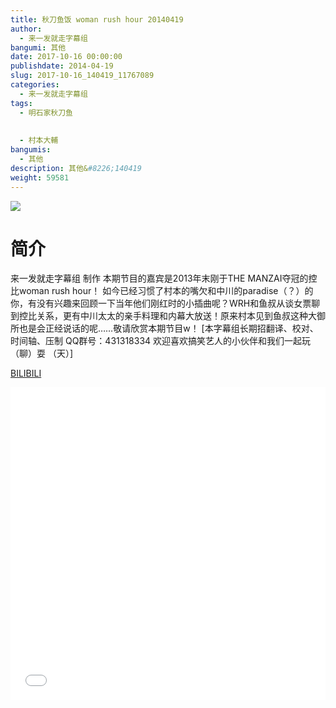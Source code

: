 ```yaml
---
title: 秋刀鱼饭 woman rush hour 20140419
author: 
  - 来一发就走字幕组
bangumi: 其他
date: 2017-10-16 00:00:00
publishdate: 2014-04-19
slug: 2017-10-16_140419_11767089
categories: 
  - 来一发就走字幕组
tags: 
  - 明石家秋刀鱼
  
  
  - 村本大輔
bangumis: 
  - 其他
description: 其他&#8226;140419
weight: 59581
---
```


![](https://i.imgur.com/o7vD9Ip.jpg)

# 简介  
来一发就走字幕组 制作
本期节目的嘉宾是2013年末刚于THE MANZAI夺冠的控比woman rush hour！
如今已经习惯了村本的嘴欠和中川的paradise（？）的你，有没有兴趣来回顾一下当年他们刚红时的小插曲呢？WRH和鱼叔从谈女票聊到控比关系，更有中川太太的亲手料理和内幕大放送！原来村本见到鱼叔这种大御所也是会正经说话的呢……敬请欣赏本期节目w！
[本字幕组长期招翻译、校对、时间轴、压制   QQ群号：431318334 欢迎喜欢搞笑艺人的小伙伴和我们一起玩（聊）耍 （天）]

  [BILIBILI](https://www.bilibili.com/video/av11767089/)


  <iframe src="//www.bilibili.com/html/html5player.html?cid=19432132&aid=11767089" width="100%" height="500" frameborder="0" allowfullscreen="allowfullscreen"></iframe>

